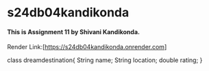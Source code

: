 # s24db04kandikonda
#### This is Assignment 11 by Shivani Kandikonda.

Render Link:[https://s24db04kandikonda.onrender.com]

class dreamdestination{
    String name;
    String location;
    double rating;
}